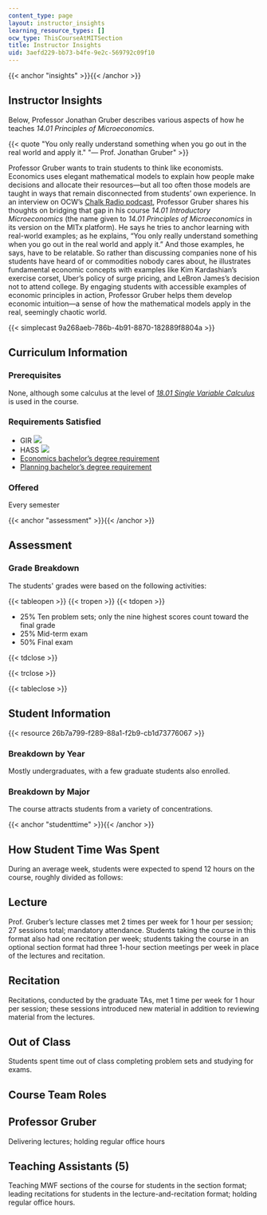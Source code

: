 ```yaml
---
content_type: page
layout: instructor_insights
learning_resource_types: []
ocw_type: ThisCourseAtMITSection
title: Instructor Insights
uid: 3aefd229-bb73-b4fe-9e2c-569792c09f10
---
```


{{< anchor "insights" >}}{{< /anchor >}}

Instructor Insights
-------------------

Below, Professor Jonathan Gruber describes various aspects of how he teaches _14.01 Principles of Microeconomics_.

{{< quote "You only really understand something when you go out in the real world and apply it." "— Prof. Jonathan Gruber" >}}

Professor Gruber wants to train students to think like economists. Economics uses elegant mathematical models to explain how people make decisions and allocate their resources—but all too often those models are taught in ways that remain disconnected from students’ own experience. In an interview on OCW’s [Chalk Radio podcast](https://chalk-radio.simplecast.com/episodes/thinking-like-an-economist-with-prof-jonathan-gruber), Professor Gruber shares his thoughts on bridging that gap in his course _14.01 Introductory Microeconomics_ (the name given to _14.01 Principles of Microeconomics_ in its version on the MITx platform). He says he tries to anchor learning with real-world examples; as he explains, “You only really understand something when you go out in the real world and apply it.” And those examples, he says, have to be relatable. So rather than discussing companies none of his students have heard of or commodities nobody cares about, he illustrates fundamental economic concepts with examples like Kim Kardashian’s exercise corset, Uber’s policy of surge pricing, and LeBron James’s decision not to attend college. By engaging students with accessible examples of economic principles in action, Professor Gruber helps them develop economic intuition—a sense of how the mathematical models apply in the real, seemingly chaotic world.

{{< simplecast 9a268aeb-786b-4b91-8870-182889f8804a >}}

Curriculum Information
----------------------

### Prerequisites

None, although some calculus at the level of [_18.01 Single Variable Calculus_](/courses/18-01sc-single-variable-calculus-fall-2010) is used in the course.

### Requirements Satisfied

*   GIR ![](/images/educator/icon-question-gir.png)
*   HASS ![](/images/educator/icon-question-hass.png)
*   [Economics bachelor’s degree requirement](https://economics.mit.edu/under/majors/14-1)
*   [Planning bachelor’s degree requirement](http://catalog.mit.edu/degree-charts/planning-course-11/)

### Offered

Every semester

{{< anchor "assessment" >}}{{< /anchor >}}

Assessment
----------

### Grade Breakdown

The students' grades were based on the following activities:

{{< tableopen >}}
{{< tropen >}}
{{< tdopen >}}
- 25% Ten problem sets; only the nine highest scores count toward the final grade
- 25% Mid-term exam
- 50% Final exam

{{< tdclose >}}

{{< trclose >}}

{{< tableclose >}}

Student Information
-------------------

{{< resource 26b7a799-f289-88a1-f2b9-cb1d73776067 >}}

### Breakdown by Year

Mostly undergraduates, with a few graduate students also enrolled.

### Breakdown by Major

The course attracts students from a variety of concentrations.

{{< anchor "studenttime" >}}{{< /anchor >}}

How Student Time Was Spent
--------------------------

During an average week, students were expected to spend 12 hours on the course, roughly divided as follows:

Lecture
-------

Prof. Gruber’s lecture classes met 2 times per week for 1 hour per session; 27 sessions total; mandatory attendance. Students taking the course in this format also had one recitation per week; students taking the course in an optional section format had three 1-hour section meetings per week in place of the lectures and recitation.

Recitation
----------

Recitations, conducted by the graduate TAs, met 1 time per week for 1 hour per session; these sessions introduced new material in addition to reviewing material from the lectures.

Out of Class
------------

Students spent time out of class completing problem sets and studying for exams.

Course Team Roles
-----------------

Professor Gruber
----------------

Delivering lectures; holding regular office hours

Teaching Assistants (5) 
------------------------

Teaching MWF sections of the course for students in the section format; leading recitations for students in the lecture-and-recitation format; holding regular office hours.